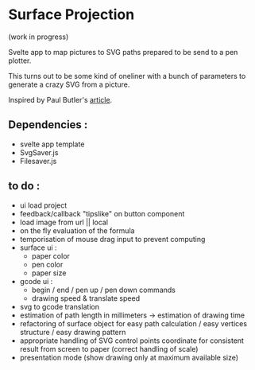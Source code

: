 # Surface Projection
(work in progress)


Svelte app to map pictures to SVG paths prepared to be send to a pen plotter.

This turns out to be some kind of oneliner with a bunch of parameters to generate a crazy SVG from a picture.

Inspired by Paul Butler's [article](https://nb.paulbutler.org/surface-projection/).


## Dependencies :
*  svelte app template
*  SvgSaver.js
*  Filesaver.js



## to do :
*  ui load project
*  feedback/callback "tipslike" on button component
*  load image from url || local
*  on the fly evaluation of the formula
* temporisation of mouse drag input to prevent computing
* surface ui :
    *    paper color
    *    pen color
    *    paper size
* gcode ui :
    *    begin / end / pen up / pen down commands
    *    drawing speed & translate speed
*  svg to gcode translation
*  estimation of path length in millimeters -> estimation of drawing time
*  refactoring of surface object for easy path calculation / easy vertices structure / easy drawing pattern
*  appropriate handling of SVG control points coordinate for consistent result from screen to paper (correct handling of scale)
* presentation mode (show drawing only at maximum available size)